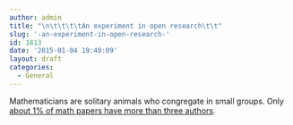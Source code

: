 ```yaml
---
author: admin
title: "\n\t\t\t\tAn experiment in open research\t\t"
slug: '-an-experiment-in-open-research-'
id: 1813
date: '2015-01-04 19:40:09'
layout: draft
categories:
  - General
---
```


Mathematicians are solitary animals who congregate in small groups. Only [about 1% of math papers have more than three authors](https://www.siam.org/pdf/news/485.pdf).
